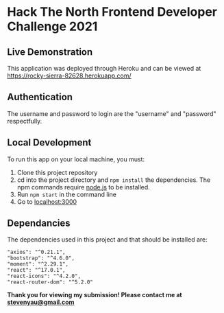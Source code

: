 # Hack The North Frontend Developer Challenge 2021

## Live Demonstration
This application was deployed through Heroku and can be viewed at https://rocky-sierra-82628.herokuapp.com/

## Authentication
The username and password to login are the "username" and "password" respectfully.

## Local Development

To run this app on your local machine, you must:
1. Clone this project repository
2. cd into the project directory and `npm install` the dependencies. The npm commands require [node.js](https://nodejs.org/en/) to be installed.
3. Run `npm start` in the command line 
4. Go to [localhost:3000](http://localhost:3000)

## Dependancies
The dependencies used in this project and that should be installed are:
```
"axios": "^0.21.1",
"bootstrap": "^4.6.0",
"moment": "^2.29.1",
"react": "^17.0.1",
"react-icons": "^4.2.0",
"react-router-dom": "^5.2.0"
```
**Thank you for viewing my submission! Please contact me at [stevenyau@gmail.com](mailto:stevenyau@gmail.com?subject=[GitHub]%20Source%20Han%20Sans)**
